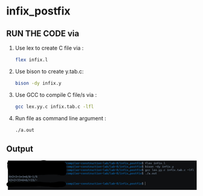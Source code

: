 # infix_postfix

<add description here>

## RUN THE CODE via 
1.  Use lex to create C file via : 
    ```bash
    flex infix.l
    ```

2. Use bison to create y.tab.c:
    ```bash
    bison -dy infix.y
    ```

3.  Use GCC to compile C file/s via :

    ```bash
    gcc lex.yy.c infix.tab.c -lfl
    ```

4. Run file as command line argument :
    ```bash
    ./a.out
    ```

## Output

![infix_postfix output](../../images/lab-8/infix_postfix_output.jpg)

